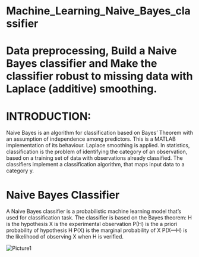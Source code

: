 # Machine_Learning_Naive_Bayes_classifier
# Data preprocessing, Build a Naive Bayes classifier and Make the classifier robust to missing data with Laplace (additive) smoothing.

# INTRODUCTION:
Naive Bayes is an algorithm for classification based on Bayes’ Theorem with an assumption of independence
among predictors. This is a MATLAB implementation of its behaviour. Laplace smoothing is applied. In statistics,
classification is the problem of identifying the category of an observation, based on a training set of data with
observations already classified. The classifiers implement a classification algorithm, that maps input data to a
category y.

# Naive Bayes Classifier

A Naive Bayes classifier is a probabilistic machine learning model that’s used for classification task. The classifier
is based on the Bayes theorem:
H is the hypothesis
X is the experimental observation
P(H) is the a priori probability of hypothesis H P(X) is the marginal probability of X
P(X—H) is the likelihood of observing X when H is verified.

![Picture1](https://user-images.githubusercontent.com/104999107/228851416-c6692d33-32a4-4eaf-b3ce-d9dbcd141d8d.png)
